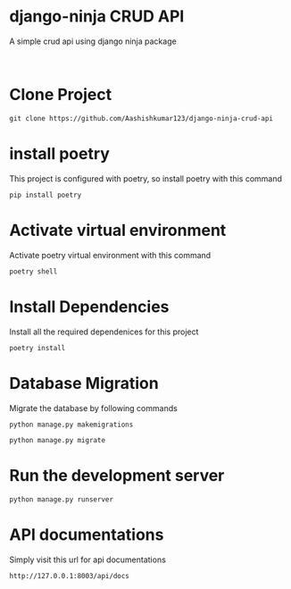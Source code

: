 # django-ninja CRUD API
A simple crud api using django ninja package

<br />

# Clone Project
```
git clone https://github.com/Aashishkumar123/django-ninja-crud-api
```

# install poetry
This project is configured with poetry, so install poetry with this command
```
pip install poetry
```

# Activate virtual environment
Activate poetry virtual environment with this command
```
poetry shell
```

# Install Dependencies
Install all the required dependenices for this project
```
poetry install
```

# Database Migration
Migrate the database by following commands
```
python manage.py makemigrations
```
```
python manage.py migrate
```

# Run the development server
```
python manage.py runserver
```

# API documentations
Simply visit this url for api documentations
```
http://127.0.0.1:8003/api/docs
```
